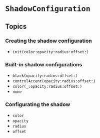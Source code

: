 # ``ShadowConfiguration``

## Topics

### Creating the shadow configuration

- ``init(color:opacity:radius:offset:)``

### Built-in shadow configurations

- ``black(opacity:radius:offset:)``
- ``controlAccent(opacity:radius:offset:)``
- ``color(_:opacity:radius:offset:)``
- ``none``

### Configurating the shadow

- ``color``
- ``opacity``
- ``radius``
- ``offset``
